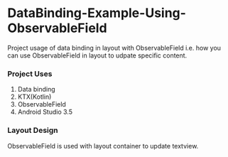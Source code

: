 
# DataBinding-Example-Using-ObservableField

Project usage of data binding in layout with ObservableField i.e. how you can use ObservableField in layout to udpate specific content. 

###  Project Uses
1. Data binding
2. KTX(Kotlin)
3. ObservableField
4. Android Studio 3.5

### Layout Design
ObservableField is used with layout container to update textview.

